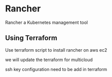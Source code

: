 # Rancher
Rancher a Kubernetes management tool

## Using Terraform
Use terraform script to install rancher on aws ec2

we will update the terraform for multicloud

  ssh key configuration need to be add in terraform
